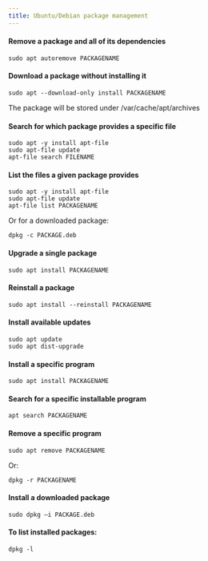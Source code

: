 ```yaml
---
title: Ubuntu/Debian package management
---
```


#### Remove a package and all of its dependencies
```
sudo apt autoremove PACKAGENAME
```


#### Download a package without installing it
```
sudo apt --download-only install PACKAGENAME
```

The package will be stored under /var/cache/apt/archives


#### Search for which package provides a specific file
```
sudo apt -y install apt-file
sudo apt-file update
apt-file search FILENAME
```


#### List the files a given package provides
```
sudo apt -y install apt-file
sudo apt-file update
apt-file list PACKAGENAME
```

Or for a downloaded package:
```
dpkg -c PACKAGE.deb
```


#### Upgrade a single package
```
sudo apt install PACKAGENAME
```


#### Reinstall a package
```
sudo apt install --reinstall PACKAGENAME
```


#### Install available updates
```
sudo apt update
sudo apt dist-upgrade
```


#### Install a specific program
```
sudo apt install PACKAGENAME
```


#### Search for a specific installable program
```
apt search PACKAGENAME
```


#### Remove a specific program
```
sudo apt remove PACKAGENAME
```

Or:
```
dpkg -r PACKAGENAME
```


#### Install a downloaded package
```
sudo dpkg –i PACKAGE.deb
```


#### To list installed packages:
```
dpkg -l
```
